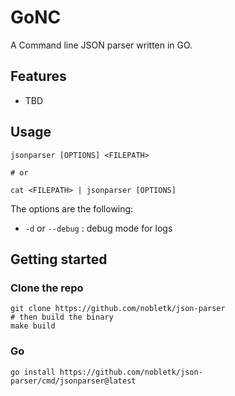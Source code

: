 # GoNC

A Command line JSON parser written in GO.

## Features

* TBD

## Usage

```
jsonparser [OPTIONS] <FILEPATH>

# or

cat <FILEPATH> | jsonparser [OPTIONS]
```

The options are the following:

* `-d` or `--debug` : debug mode for logs

## Getting started

### Clone the repo

```
git clone https://github.com/nobletk/json-parser
# then build the binary
make build
```

### Go
```
go install https://github.com/nobletk/json-parser/cmd/jsonparser@latest
```
